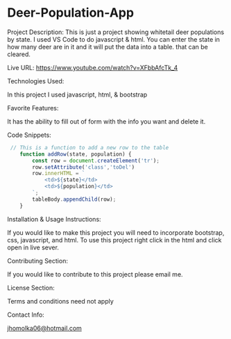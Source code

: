 # Deer-Population-App

Project Description: 
This is just a project showing whitetail deer populations by state. I used VS Code to do javascript & html. You can enter the state in how many deer are in it and it will put the data into a table. that can be cleared.

Live URL:
https://www.youtube.com/watch?v=XFbbAfcTk_4

Technologies Used:

In this project I used javascript, html, & bootstrap

Favorite Features:

It has the ability to fill out of form with the info you want and delete it.

Code Snippets:

```javascript
 // This is a function to add a new row to the table
    function addRow(state, population) {
        const row = document.createElement('tr');
        row.setAttribute('class','toDel')
        row.innerHTML = `
            <td>${state}</td>
            <td>${population}</td>
        `;
        tableBody.appendChild(row);
    }
```

Installation & Usage Instructions:

If you would like to make this project you will need to incorporate bootstrap, css, javascript, and html. To use this project right click in the html and click open in live sever.

Contributing Section:

If you would like to contribute to this project please email me.

License Section:

Terms and conditions need not apply 

Contact Info: 

jhomolka06@hotmail.com
